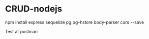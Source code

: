 # CRUD-nodejs

npm install express sequelize pg pg-hstore body-parser cors --save


Test at postman
